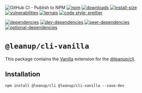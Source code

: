 ![GitHub CI - Publish to NPM](https://github.com/leanupjs/leanup/workflows/GitHub%20CI%20-%20Publish%20to%20NPM/badge.svg)
[![npm][npm]][npm-url]
[![downloads][downloads]][downloads-url]
[![install-size][install-size]][install-size-url]
[![vulnerabilities][vulnerabilities]][vulnerabilities-url]
[![lernajs][lernajs]][lernajs-url]
[![code style: prettier](https://img.shields.io/badge/code_style-prettier-ff69b4.svg)](https://github.com/prettier/prettier)

[![dependencies][dependencies]][dependencies-url]
[![dev-dependencies][dev-dependencies]][dev-dependencies-url]
[![peer-dependencies][peer-dependencies]][peer-dependencies-url]
[![optional-dependencies][optional-dependencies]][optional-dependencies-url]

[npm]: https://img.shields.io/npm/v/@leanup/cli-vanilla
[npm-url]: https://www.npmjs.com/package/@leanup/cli-vanilla
[dependencies]: https://status.david-dm.org/gh/leanupjs/leanup.svg?path=packages/cli/frameworks/vanilla&ref=release/1.1
[dependencies-url]: https://david-dm.org/leanupjs/leanup?path=packages/cli/frameworks/vanilla&ref=release/1.1
[dev-dependencies]: https://status.david-dm.org/gh/leanupjs/leanup.svg?path=packages/cli/frameworks/vanilla&ref=release/1.1&type=dev
[dev-dependencies-url]: https://david-dm.org/leanupjs/leanup?path=packages/cli/frameworks/vanilla&ref=release/1.1&type=dev
[peer-dependencies]: https://status.david-dm.org/gh/leanupjs/leanup.svg?path=packages/cli/frameworks/vanilla&ref=release/1.1&type=peer
[peer-dependencies-url]: https://david-dm.org/leanupjs/leanup?path=packages/cli/frameworks/vanilla&ref=release/1.1&type=peer
[optional-dependencies]: https://status.david-dm.org/gh/leanupjs/leanup.svg?path=packages/cli/frameworks/vanilla&ref=release/1.1&type=optional
[optional-dependencies-url]: https://david-dm.org/leanupjs/leanup?path=packages/cli/frameworks/vanilla&ref=release/1.1&type=optional
[vulnerabilities]: https://img.shields.io/snyk/vulnerabilities/npm/@leanup/cli-vanilla
[vulnerabilities-url]: https://snyk.io/test/npm/@leanup/cli-vanilla
[downloads]: https://img.shields.io/npm/dt/@leanup/cli-vanilla
[downloads-url]: https://npmcharts.com/compare/@leanup/cli-vanilla?minimal=true
[install-size]: https://packagephobia.now.sh/badge?p=@leanup/cli-vanilla@next
[install-size-url]: https://packagephobia.now.sh/result?p=@leanup/cli-vanilla@next
[lernajs]: https://img.shields.io/badge/managed%20with-lerna-blueviolet
[lernajs-url]: https://lerna.js.org
[@leanup/cli]: https://www.npmjs.com/package/@leanup/cli

# `@leanup/cli-vanilla`

This package contains the [Vanilla](http://vanilla-js.com/) extension for the [@leanup/cli](https://www.npmjs.com/package/@leanup/cli).

## Installation

`npm install @leanup/cli @leanup/cli-vanilla --save-dev`
